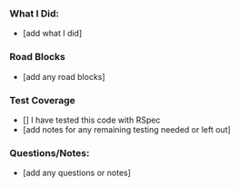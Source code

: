 ### What I Did:
- [add what I did]

### Road Blocks
- [add any road blocks]

### Test Coverage
- [] I have tested this code with RSpec
- [add notes for any remaining testing needed or left out]

### Questions/Notes:
- [add any questions or notes]
